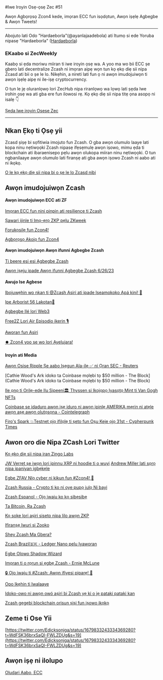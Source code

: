 #Iwe Iroyin Osẹ-ọsẹ Zec #51

Awọn Agbọrọsọ Zcon4 kede, imọran ECC fun isọdọtun, Awọn iṣẹlẹ Agbegbe & Awọn Tweets!

---

Abojuto lati Odo "Hardaeborla"(@ayanlajaadebola) ati Itumọ si ede Yoruba nipasẹ "Hardaeborla" ([Hardaeborla](https://twitter.com/ayanlajaadebola))

### EKaabo si ZecWeekly
Kaabọ si ẹda moriwu miiran ti iwe iroyin ọsẹ wa. A yoo ma wo bii ECC ṣe gbero lati decentralize Zcash ni imọran aipẹ wọn tun kọ ẹkọ diẹ sii nipa Zcasd ati bii o ṣe le lo. Nikẹhin, a nireti lati fun ọ ni awọn imudojuiwọn ti awọn iṣẹlẹ aipẹ ni ile-iṣẹ cryptocurrency.

O tun le jẹ oluranlọwọ lori ZecHub nipa riranlọwọ wa lọwọ lati ṣẹda Iwe irohin ọsẹ wa ati gba ere fun ilowosi rẹ. Kọ ẹkọ diẹ sii nipa titẹ ọna asopọ ni isalẹ 👇

[Ṣẹda  Iwe iroyin Osese Zec](https://wiki.zechub.xyz/ZecWeekly-newsletter) 



---

## Nkan Ẹkọ ti Ọsẹ yii
Zcasd ṣiṣẹ bi sọfitiwia imojuto fun Zcash. O gba awọn olumulo laaye lati kopa ninu nẹtiwọọki Zcash nipasẹ ifẹsẹmulẹ awọn iṣowo, mimu ẹda ti blockchain ati ibaraenisepo pẹlu awọn olukopa miiran ninu nẹtiwọọki. O tun ngbanilaaye awọn olumulo lati firanṣẹ ati gba awọn iṣowo Zcash ni aabo ati ni ikọkọ.

[O le kọ ẹkọ diẹ sii nipa bi o ṣe le lo Zcasd nibi]( https://youtu.be/KNhd1KC0Bqk) 


## Awọn imudojuiwọn Zcash

####  Awọn imudojuiwọn ECC ati ZF
[Imọran ECC fun nini pinpin ati resilience ti Zcash](https://twitter.com/ElectricCoinCo/status/1679572893305372679?t=ahuDAvyvppsBdg9Sj_Ra_A&s=19) 

[Ṣawari ijinle ti Imọ-ẹrọ ZKP pẹlu ZKweek](https://twitter.com/ZcashFoundation/status/1678445802581024769?t=otJIJIHYbDrTfxQW4xw5mA&s=19) 

[Forukọsilẹ fun Zcon4!](https://twitter.com/ZcashFoundation/status/1678445800643338262?t=iJ_BXfiXXUGhPyhknDXODA&s=19) 

[Agbọrọsọ Akojọ fun Zcon4](https://zfnd.org/zcon4/) 



####  Awọn imudojuiwọn Awọn ifunni Agbegbe Zcash

[Ti beere esi esi Agbegbe Zcash](https://twitter.com/bethinbrooklyn/status/1678834532580053010?t=pAo1dTHLhzyhGFzL0jJeTw&s=19) 

[Awọn iṣẹju ipade Awọn ifunni Agbegbe Zcash 6/26/23](https://forum.zcashcommunity.com/t/zcash-community-grants-meeting-minutes-6-26-23/44994) 

#### Awujo Ise Agbese 
[Ibojuwẹhin wo nkan ti @Zcash Asiri ati ipade Iseamokoko Apá kini! 🎨](https://twitter.com/mad_paiement/status/1679254991960432640?t=usNlDt8N6Y72R5OpXdhU0A&s=19) 


[Ipe Arborist 56 Lakotan📜](https://twitter.com/zksquirrel/status/1679728791202004992?t=qWJOUA2osFzyTg4tgJQ7-Q&s=19) 

[Agbegbe Ilé lori Web3](https://twitter.com/ZFAVClub/status/1679837468810436608?t=0y3Q-NaIxZjqA86mqFF7jw&s=19) 

[Free2Z Lori Air Episodio ikerin 🎙️](https://twitter.com/zcashesp/status/1679935041407729665?t=iAN2yHfgurftZG_IcZlHoA&s=19) 

[Aworan fun Asiri](https://twitter.com/andresmandolin/status/1678922478150643714?t=kMFaWXAvQYhaxQie-DejIQ&s=19) 

[⏺️ Zcon4 yoo se wo lori Ayelujara!](https://twitter.com/ZFAVClub/status/1679943815786897410?t=JJZtbLswYR80UmvZEHJeJw&s=19) 





#### Iroyin ati Media 
[Awọn Osise Ripple Ṣe aabo Iṣẹgun Ala-ilẹ ✅ ni Ọran SEC - Reuters](https://www.reuters.com/legal/us-judge-says-sec-lawsuit-vs-ripple-labs-can-proceed-trial-some-claims-2023-07-13) 

[Cathie Wood's Ark idoko ta Coinbase mọlẹbi tọ $50 million - The Block](Cathie Wood's Ark idoko ta Coinbase mọlẹbi tọ $50 million - The Block) 

[Ile ọnọ ti Orilẹ-ede Ilu Sipeeni🏛️ Thyssen si Ikojọpọ Iyasọtọ Mint ti Van Gogh NFTs](https://decrypt.co/148582/olyverse-and-thyssen-museum-bring-van-gogh-masterpiecemetaverse) 

[Coinbase se idaduro awọn iṣẹ iduro ni awọn ipinlẹ AMẸRIKA mẹrin ni atẹle awọn aṣẹ awọn olutọsọna - Cointelegraph](https://cointelegraph.com/news/coinbase-pauses-staking-services-following-regulators-orders) 

[Firo's Spark 💥Testnet ọjọ ifilọlẹ ti ṣeto fun Oṣu Keje ọjọ 31st - Cypherpunk Times](https://www.cypherpunktimes.com/unveiling-spark-public-testnet-launch-date-confirmed/) 






## Awon oro die Nipa ZCash Lori Twitter
[Kọ ẹkọ diẹ sii nipa iran Zingo Labs](https://twitter.com/ZingoLabs/status/1679476199406354435?t=6wMw3wQQUAhO5RgPtylEWQ&s=19) 

[JW Verret ṣe iwọn lori ipinnu XRP ni hoodie ti o wuyi](https://twitter.com/TheBlock__/status/1680210101842456578) 
[Andrew Miller lati sọrọ nipa ipaniyan igbẹkẹle](https://twitter.com/CryptoLoungeExp/status/1679457237759062017?t=iYbOZRoZ0ONbJ33YA9611A&s=19) 

[Egbe ZFAV Nlọ cyber ni kikun fun #Zcon4! 🤖](https://twitter.com/ZFAVClub/status/1680287329796206592?t=xoFeJ0uq0Sh0YmU5jy9THg&s=19) 

[Zcash Russia - Crypto ti ko ni oye pupọ julọ Ni bayi](https://twitter.com/ZcashRussia/status/1680201743462694912?t=J85LDLW_vuEhStDAuv-u2g&s=19) 

[Zcash Espanol - Ọjọ iwaju ko kọ sibẹsibẹ](https://twitter.com/zcashesp/status/1679973008830615553?t=ACeK_LM3hw2_WRPU2vx4FQ&s=19) 

[Ta Bitcoin, Ra Zcash](https://twitter.com/ZforZcash/status/1680253017101041665?t=Zu48as0fU4DCdNlsmWKxUg&s=19) 

[Kọ soke lori aṣiri siseto nipa lilo awọn ZKP](https://twitter.com/iansagstette/status/1679501805095460864?t=XneuP7lPj93wdsk9JrOv-Q&s=19) 

[Ifiranṣẹ Iwuri si Zooko](https://twitter.com/zooko/status/1680013354142670848?t=CDMQXQwUjwY01IO9diaCXQ&s=19) 

[Shey Zcash Ma Gbera?](https://twitter.com/zkSnak3/status/1679813827209179137?t=kwMd5pqA-U6jwog7LDJhOg&s=19) 

[Zcash Brazil🇧🇷 - Ledger Nano pelu Iyaworan](https://twitter.com/zcashbrazil/status/1680319685856837632?t=yaCVp_SxOu6y9qUuFoE7aw&s=19) 

[Egbe Olowo Shadow Wizard](https://twitter.com/zksquirrel/status/1679154284833787905?t=XdYRlzD8_uRLDXflqPX1UA&s=19) 

[Imọran ti o rọrun si ẹgbẹ Zcash - Ernie McLune](https://twitter.com/ErnieLune/status/1680261706956800004?t=Bsmj-Z-GQonqTXGyaH10YA&s=19) 

[🔒 Ojo iwaju ti #Zcash: Awọn ifiyesi piparẹ! 💙](https://twitter.com/CryptoCharged/status/1679234179060453376?t=OVF6qs_7pE3tXDQ9cG7FbA&s=19) 

[Opo Ikẹhin ti Iwalaaye](https://twitter.com/Zcashovich/status/1680213146357706753?t=-OUiikLJdD2IakkhGssJ1A&s=19) 

[Idoko-owo ni awọn owó aṣiri bi Zcash yẹ ki o jẹ pataki pataki kan](https://twitter.com/XRPathologist/status/1680324367836938241?t=jvaeoHbj-ICp1ndB53aj4Q&s=19) 

[Zcash gẹgẹbi blockchain orisun ṣiṣi fun iṣowo ikọkọ](https://twitter.com/ModularCrypto/status/1679143590835159040?t=q0sGOqrRvYuRFoUq4s95Aw&s=19) 




## Zeme ti Ose Yii 

[https://twitter.com/Edicksonjga/status/1679833243334369280?t=WdFSK36brxSaQI-FWLZDUg&s=19](https://twitter.com/Edicksonjga/status/1679833243334369280?t=WdFSK36brxSaQI-FWLZDUg&s=19) 

## Awọn iṣẹ ni ilolupo
[Oludari Aabo, ECC](https://apply.workable.com/electric-coin-company/j/E68A4C20E2/) 





